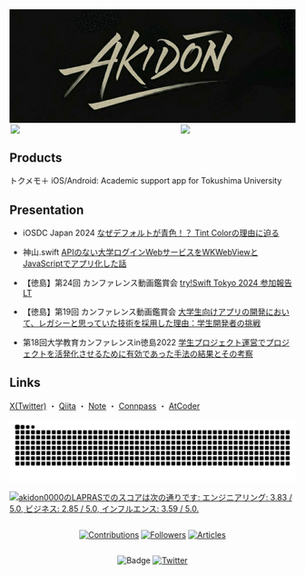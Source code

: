 <div align="center">
<img src="Docs/akidon-logo.png"/>
</div>



<div style="display: flex; justify-content: center; align-items: center;">

<img width="300" src="https://github-readme-stats.vercel.app/api?username=akidon0000&count_private=true&show_icons=true&title_color=81A1C1&text_color=ECEFF4&bg_color=2E3440&icon_color=D8DEE9&border_radius=10">

<img width="200" src="https://github-readme-stats.vercel.app/api/top-langs/?username=akidon0000&langs_count=8&layout=compact&title_color=81A1C1&text_color=ECEFF4&bg_color=2E3440&icon_color=D8DEE9&border_radius=10">

</div>



## Products
トクメモ＋ iOS/Android: Academic support app for Tokushima University



## Presentation
<!--START_SECTION:speakerdeck-->
- iOSDC Japan 2024 [なぜデフォルトが青色！？ Tint Colorの理由に迫る](https://speakerdeck.com/akidon0000/nazedehuorutogaqing-se-tint-colornoli-you-nipo-ru)

- 神山.swift [APIのない大学ログインWebサービスをWKWebViewとJavaScriptでアプリ化した話](https://speakerdeck.com/akidon0000/apinonaida-xue-rokuinwebsahisuwowkwebviewtojavascriptteahurihua-sitahua)

- 【徳島】第24回 カンファレンス動画鑑賞会 [try!Swift Tokyo 2024 参加報告 LT](https://speakerdeck.com/akidon0000/tryswiftcan-jia-lt)

- 【徳島】第19回 カンファレンス動画鑑賞会 [大学生向けアプリの開発において、レガシーと思っていた技術を採用した理由：学生開発者の挑戦](https://speakerdeck.com/akidon0000/da-xue-sheng-xiang-keahurinokai-fa-nioite-rekasitosi-tuteitaji-shu-wocai-yong-sitali-you-xue-sheng-kai-fa-zhe-notiao-zhan)

- 第18回大学教育カンファレンスin徳島2022 [学生プロジェクト運営でプロジェクトを活発化させるために有効であった手法の結果とその考察](https://speakerdeck.com/akidon0000/xue-sheng-puroziekutoyun-ying-depuroziekutowohuo-fa-hua-saserutameniyou-xiao-deatutashou-fa-nojie-guo-tosonokao-cha)

<!--END_SECTION:speakerdeck-->



## Links
[X(Twitter)](https://twitter.com/akidon0000) ・ [Qiita](https://qiita.com/akidon0000) ・ [Note](https://note.com/akidon0000/) ・ [Connpass](https://connpass.com/user/akidon0000/) ・ [AtCoder](https://atcoder.jp/users/akidon0000)



<!-- コミットを蛇が食うアニメーション -->
<picture>
  <source media="(prefers-color-scheme: dark)" srcset="https://github.com/akidon0000/akidon0000/blob/output/github-snake-dark.svg" />
  <source media="(prefers-color-scheme: light)" srcset="https://github.com/akidon0000/akidon0000/blob/output/github-snake.svg" />
  <img alt="github-snake" src="https://github.com/akidon0000/akidon0000/blob/output/github-snake.svg" />
</picture>



<!--START_SECTION:lapras-card-->
<p ><a href="https://lapras.com/public/akidon0000" target="_blank" rel="noopener noreferrer"><img alt="akidon0000のLAPRASでのスコアは次の通りです: エンジニアリング: 3.83 / 5.0, ビジネス: 2.85 / 5.0, インフルエンス: 3.59 / 5.0." src="https://lapras-card-generator.vercel.app/api/svg?e=3.83&b=2.85&i=3.59&b1=%23020E27&b2=%230E5593&i1=%23030E21&i2=%231688BF&l=ja" width="400" ></a></p>
<!--END_SECTION:lapras-card-->



<div style="display: flex; justify-content: center; align-items: center;">

[![Contributions](https://badgen.org/img/qiita/akidon0000/contributions?style=for-the-badge)](https://qiita.com/akidon0000) [![Followers](https://badgen.org/img/qiita/akidon0000/followers?style=for-the-badge)](https://qiita.com/akidon0000) [![Articles](https://badgen.org/img/qiita/akidon0000/articles?style=for-the-badge)](https://qiita.com/akidon0000)
</div>
<div style="display: flex; justify-content: center; align-items: center;">

![Badge](https://cp-logo.vercel.app/atcoder/akidon0000) [![Twitter](https://img.shields.io/twitter/follow/akidon0000?style=social)](https://twitter.com/akidon0000 "Twitter")
</div>
